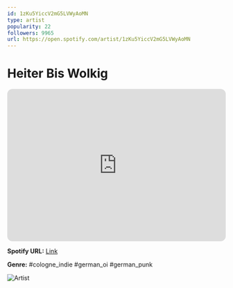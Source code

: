 ```yaml
---
id: 1zKu5YiccV2mG5LVWyAoMN
type: artist
popularity: 22
followers: 9965
url: https://open.spotify.com/artist/1zKu5YiccV2mG5LVWyAoMN
---
```

# Heiter Bis Wolkig

<iframe style="border-radius:12px" src="https://open.spotify.com/embed/artist/1zKu5YiccV2mG5LVWyAoMN" width="100%" height="352" frameBorder="0" allowfullscreen="" allow="autoplay; clipboard-write; encrypted-media; fullscreen; picture-in-picture" loading="lazy"></iframe>

**Spotify URL:** [Link](https://open.spotify.com/artist/1zKu5YiccV2mG5LVWyAoMN)

**Genre:**  #cologne_indie #german_oi #german_punk

![Artist](https://i.scdn.co/image/ab67616d0000b273bff5d0acd59309d116598bd1)
